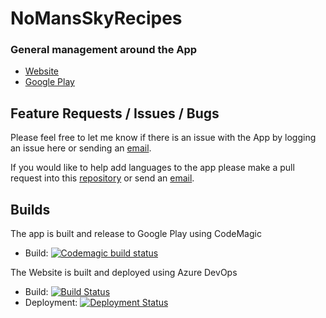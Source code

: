 # NoMansSkyRecipes 
### General management around the App

- [Website](https://nomanssky.kurtlourens.com)
- [Google Play](https://play.google.com/store/apps/details?id=com.kurtlourens.no_mans_sky_recipes, "Google Play")

## Feature Requests / Issues / Bugs
Please feel free to let me know if there is an issue with the App by logging an issue here or sending an [email](mailto:hi@kurtlourens.com).

If you would like to help add languages to the app please make a pull request into this [repository](https://github.com/NoMansSkyRecipes/Languages) or send an [email](mailto:hi@kurtlourens.com).

## Builds
The app is built and release to Google Play using CodeMagic
- Build: [![Codemagic build status](https://api.codemagic.io/apps/5d51439ccb003200139711f6/5d51439ccb003200139711f5/status_badge.svg)](https://codemagic.io/apps/5d51439ccb003200139711f6/5d51439ccb003200139711f5/latest_build)

The Website is built and deployed using Azure DevOps
- Build: [![Build Status](https://dev.azure.com/khaoznet/KhaozNet/_apis/build/status/NoMansSky.Recipes.Web%20-%20CI?branchName=master)](https://dev.azure.com/khaoznet/KhaozNet/_build/latest?definitionId=31&branchName=master)
- Deployment: [![Deployment Status](https://vsrm.dev.azure.com/khaoznet/_apis/public/Release/badge/b5441643-fd7c-4330-92d7-bffc23a7e0a4/24/31)](https://vsrm.dev.azure.com/khaoznet/_apis/public/Release/badge/b5441643-fd7c-4330-92d7-bffc23a7e0a4/24/31)

